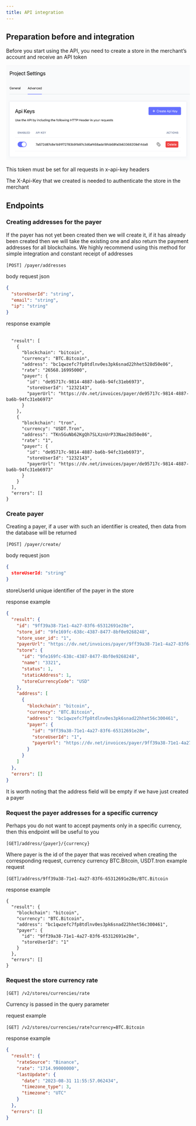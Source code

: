 ```yaml
---
title: API integration
---
```


## Preparation before and integration

Before you start using the API, you need to create a store in the merchant’s account and receive an API token

![api token](../assets/images/api-token.png)

This token must be set for all requests in x-api-key headers

The X-Api-Key that we created is needed to authenticate the store in the merchant

## Endpoints

### Creating addresses for the payer

If the payer has not yet been created then we will create it, if it has already been created then we will take the
existing one and also return the payment addresses for all blockchains. We highly recommend using this method for simple
integration and constant receipt of addresses

`[POST] /payer/addresses`

body request json

```json
{
  "storeUserId": "string",
  "email": "string",
  "ip": "string"
}
```

response example

```

  "result": [
    {
      "blockchain": "bitcoin",
      "currency": "BTC.Bitcoin",
      "address": "bc1qwzefc7fp8tdlnv0es3pk6snad22hhet528d50e86",
      "rate": "26568.16995000",
      "payer": {
        "id": "de95717c-9814-4887-ba6b-94fc31eb6973",
        "storeUserId": "1232143",
        "payerUrl": "https://dv.net/invoices/payer/de95717c-9814-4887-ba6b-94fc31eb6973"
      }
    },
    {
      "blockchain": "tron",
      "currency": "USDT.Tron",
      "address": "TKn5GuNb62KgQh7SLXznUrP33Nae28d50e86",
      "rate": "1",
      "payer": {
        "id": "de95717c-9814-4887-ba6b-94fc31eb6973",
        "storeUserId": "1232143",
        "payerUrl": "https://dv.net/invoices/payer/de95717c-9814-4887-ba6b-94fc31eb6973"
      }
    }
  ],
  "errors": []
}
```

### Create payer

Creating a payer, if a user with such an identifier is created, then data from the database will be returned

`[POST] /payer/create/`

body request json

```json
{
  storeUserId: "string"
}
```

storeUserId unique identifier of the payer in the store

response example

```json
{
  "result": {
    "id": "9ff39a38-71e1-4a27-83f6-65312691e28e",
    "store_id": "9fe169fc-638c-4387-8477-8bf0e9268248",
    "store_user_id": "1",
    "payerUrl": "https://dv.net/invoices/payer/9ff39a38-71e1-4a27-83f6-65312691e28e",
    "store": {
      "id": "9fe169fc-638c-4387-8477-8bf0e9268248",
      "name": "3321",
      "status": 1,
      "staticAddress": 1,
      "storeCurrencyCode": "USD"
    },
    "address": [
      {
        "blockchain": "bitcoin",
        "currency": "BTC.Bitcoin",
        "address": "bc1qwzefc7fp8tdlnv0es3pk6snad22hhet56c300461",
        "payer": {
          "id": "9ff39a38-71e1-4a27-83f6-65312691e28e",
          "storeUserId": "1",
          "payerUrl": "https://dv.net/invoices/payer/9ff39a38-71e1-4a27-83f6-65312691e28e"
        }
      }
    ]
  },
  "errors": []
}
```

It is worth noting that the address field will be empty if we have just created a payer

### Request the payer addresses for a specific currency

Perhaps you do not want to accept payments only in a specific currency, then this endpoint will be useful to you

`[GET]/address/{payer}/{currency}`

Where payer is the id of the payer that was received when creating the corresponding request, currency currency
BTC.Bitcoin, USDT.tron example request

`[GET]/address/9ff39a38-71e1-4a27-83f6-65312691e28e/BTC.Bitcoin`

response example

```
{
  "result": {
    "blockchain": "bitcoin",
    "currency": "BTC.Bitcoin",
    "address": "bc1qwzefc7fp8tdlnv0es3pk6snad22hhet56c300461",
    "payer": {
      "id": "9ff39a38-71e1-4a27-83f6-65312691e28e",
      "storeUserId": "1"
    }
  },
  "errors": []
}
```

### Request the store currency rate

`[GET] /v2/stores/currencies/rate`

Currency is passed in the query parameter

request example 

`[GET] /v2/stores/currencies/rate?currency=BTC.Bitcoin`

response example


```json
{
  "result": {
    "rateSource": "Binance",
    "rate": "1714.99000000",
    "lastUpdate": {
      "date": "2023-08-31 11:55:57.062434",
      "timezone_type": 3,
      "timezone": "UTC"
    }
  },
  "errors": []
}
```
